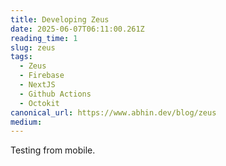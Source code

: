```yaml
---
title: Developing Zeus
date: 2025-06-07T06:11:00.261Z
reading_time: 1
slug: zeus
tags:
  - Zeus
  - Firebase
  - NextJS
  - Github Actions
  - Octokit
canonical_url: https://www.abhin.dev/blog/zeus
medium: 
---
```


Testing from mobile.